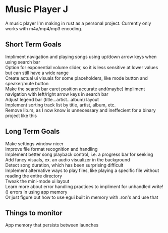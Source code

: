 # Music Player J

A music player I'm making in rust as a personal project. Currently only works with m4a/mp4/mp3 encoding.  


## Short Term Goals

Impliment navigation and playing songs using up/down arrow keys when using search bar  
Option for exponential volume slider, so it is less sensitive at lower values but can still have a wide range  
Create actual ui visuals for some placeholders, like mode button and speaker/mute button  
Make the search bar caret position accurate and(maybe) impliment navigation with left/right arrow keys in search bar  
Adjust legend bar (title...artist...album) layout  
Implement sorting track list by title, artist, album, etc.  
Remove lib.rs, as I now know is unnecessary and ineffecient for a binary project like this  


## Long Term Goals

Make settings window nicer  
Improve file format recognition and handling  
Implement better song playback control, i.e. a progress bar for seeking  
Add fancy visuals, ex. an audio visualizer in the background  
Detect song duration, which has been surprising difficult  
Implement alternative ways to play files, like playing a specific file without reading the entire directory  
Tweak the mini-mode ui layout  
Learn more about error handling practices to impliment for unhandled write!() errors in using app memory  
Or just figure out how to use egui built in memory with .ron's and use that  


## Things to monitor

App memory that persists between launches  
